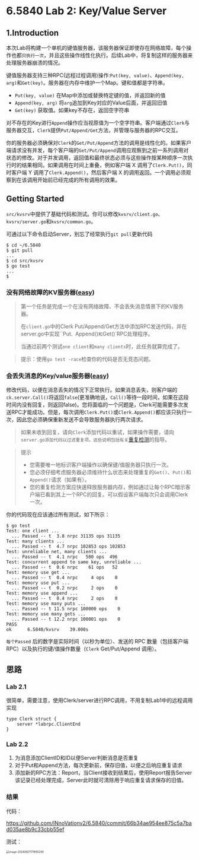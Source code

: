 # 6.5840 Lab 2: Key/Value Server

## 1.Introduction

本次Lab将构建一个单机的键值服务器，该服务器保证即使存在网络故障，每个操作也都`只执行一次`，并且这些操作线性化执行。后续Lab中，将复制这样的服务器来处理服务器崩溃的情况。

键值服务器支持三种RPC(远程过程调用)操作:`Put(key, value)`、`Append(key, arg)`和`Get(key)`。服务器在内存中维护一个Map。键和值都是字符串。

- `Put(key, value)` 在Map中添加或替换特定键的值，并返回新的值
- `Append(key, arg)` 将`arg`追加到Key对应的Value后面，并返回旧值
- `Get(key)` 获取值。如果key不存在，返回空字符串

对不存在的Key进行`Append`操作应当视原值为一个空字符串。客户端通过`Clerk`与服务器交互，`Clerk`提供`Put/Append/Get`方法，并管理与服务器的RPC交互。

你的服务器必须确保对`Clerk`的`Get/Put/Append`方法的调用是线性化的。如果客户端请求没有并发，每个客户端的`Get/Put/Append`调用应观察到之前一系列调用对状态的修改。对于并发调用，返回值和最终状态必须与这些操作按某种顺序一次执行时的结果相同。如果调用在时间上重叠，例如客户端 X 调用了`Clerk.Put()`，同时客户端 Y 调用了`Clerk.Append()`，然后客户端 X 的调用返回。一个调用必须观察到在该调用开始前已经完成的所有调用的效果。

## Getting Started

`src/kvsrv`中提供了基础代码和测试。你可以修改`kvsrv/client.go`、`kvsrv/server.go`和`kvsrv/common.go`。

可通过以下命令启动Server，别忘了经常执行`git pull`更新代码

```shell
$ cd ~/6.5840
$ git pull
...
$ cd src/kvsrv
$ go test
...
$
```

### 没有网络故障的KV服务器([easy](https://pdos.csail.mit.edu/6.824/labs/guidance.html))

> 第一个任务是完成一个在没有网络故障、不会丢失消息情景下的KV服务器。
>
> 在`client.go`中的Clerk Put/Append/Get方法中添加RPC发送代码，并在server.go中实现``Put`、`Append()`和`Get()`RPC处理程序。
>
> 当通过前两个测试`one client`和`many clients`时，此任务就算完成了。

> 提示：使用`go test -race`检查你的代码是否无竞态问题。

### 会丢失消息的Key/value服务器([easy](https://pdos.csail.mit.edu/6.824/labs/guidance.html))

修改代码，以便在消息丢失的情况下正常执行。如果消息丢失，则客户端的`ck.server.Call()`将返回`false`(更准确地说，`Call()`等待一段时间，如果在这段时间内没有回复，则返回false)。您将面临的一个问题是，Clerk可能需要多次发送RPC才能成功。但是，每次调用`Clerk.Put()`或`Clerk.Append()`都应该只执行一次，因此您必须确保重新发送不会导致服务器执行两次请求。

> 如果未收到回复，请向`Clerk`添加代码以重试，如果操作需要，请向`server.go添加代码以过滤重复项。这些说明包括有关`[重复检测](https://pdos.csail.mit.edu/6.824/notes/l-raft-QA.txt)的指导。

> 提示
>
> - 您需要唯一地标识客户端操作以确保键/值服务器只执行一次。
> - 您必须仔细考虑服务器必须维持什么状态来处理重复的`Get()`、`Put()`和`Append()`请求（如果有）。
> - 您的重复检测方案应快速释放服务器内存，例如通过让每个RPC暗示客户端已看到其上一个RPC的回复。可以假设客户端每次只会调用Clerk一次。

你的代码现在应该通过所有测试，如下所示：

```shell
$ go test
Test: one client ...
  ... Passed -- t  3.8 nrpc 31135 ops 31135
Test: many clients ...
  ... Passed -- t  4.7 nrpc 102853 ops 102853
Test: unreliable net, many clients ...
  ... Passed -- t  4.1 nrpc   580 ops  496
Test: concurrent append to same key, unreliable ...
  ... Passed -- t  0.6 nrpc    61 ops   52
Test: memory use get ...
  ... Passed -- t  0.4 nrpc     4 ops    0
Test: memory use put ...
  ... Passed -- t  0.2 nrpc     2 ops    0
Test: memory use append ...
  ... Passed -- t  0.4 nrpc     2 ops    0
Test: memory use many puts ...
  ... Passed -- t 11.5 nrpc 100000 ops    0
Test: memory use many gets ...
  ... Passed -- t 12.2 nrpc 100001 ops    0
PASS
ok      6.5840/kvsrv    39.000s
```

`每个Passed` 后的数字是实际时间（以秒为单位）、发送的 RPC 数量（包括客户端 RPC）以及执行的键/值操作数量（`Clerk` Get/Put/Append 调用）。

## 思路

### Lab 2.1

很简单，需要注意，使用Clerk/server进行RPC调用，不用复制Lab1中的远程调用实现

```golang
type Clerk struct {
	server *labrpc.ClientEnd
}
```

### Lab 2.2

1. 为消息添加ClientID和ID以便Server判断消息是否重复
2. 对于Put和Append方法，每次更新前，保存旧值，以便之后响应重复请求
3. 添加新的RPC方法：Report，当Client接收到结果后，使用Report报告Server该记录已经处理完成，Server此时就可清除用于响应重复请求保存的旧值。

### 结果

代码：

https://github.com/INnoVationv2/6.5840/commit/66b34ae954ee875c5a7bad035ae8b9c33cbb55ef

测试：

<img src="http://pic-save-fury.oss-cn-shanghai.aliyuncs.com/uPic/image-20240827171655249.png" alt="image-20240827171655249" style="zoom:50%;" />

